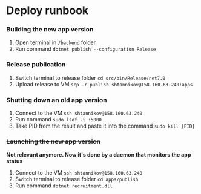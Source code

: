 # Deploy runbook

### Building the new app version
1. Open terminal in `/backend` folder
2. Run command `dotnet publish --configuration Release`

### Release publication
1. Switch terminal to release folder `cd src/bin/Release/net7.0`
2. Upload release to VM `scp -r publish shtannikov@158.160.63.240:apps`

### Shutting down an old app version
1. Connect to the VM `ssh shtannikov@158.160.63.240`
2. Run command `sudo lsof -i :5000`
3. Take PID from the result and paste it into the command `sudo kill {PID}`

### <s>Launching the new app version</s> 
<b>Not relevant anymore. Now it's done by a daemon that monitors the app status</b>
1. Connect to the VM `ssh shtannikov@158.160.63.240`
2. Switch terminal to release folder `cd apps/publish`
3. Run command `dotnet recruitment.dll` 